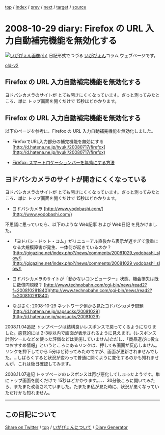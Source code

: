 [top](https://igapyon.github.io/diary/) 
 / [index](https://igapyon.github.io/diary/2008/index.html) 
 / [prev](https://igapyon.github.io/diary/2008/ig081027.html) 
 / [next](https://igapyon.github.io/diary/2008/ig081030.html) 
 / [target](https://igapyon.github.io/diary/2008/ig081029.html) 
 / [source](https://github.com/igapyon/diary/blob/gh-pages/2008/ig081029.html.src.md) 

2008-10-29 diary: Firefox の URL 入力自動補完機能を無効化する
=====================================================================================================
[![いがぴょん画像(小)](https://igapyon.github.io/diary/images/iga200306s.jpg "いがぴょん")](https://igapyon.github.io/diary/memo/memoigapyon.html) 日記形式でつづる [いがぴょん](https://igapyon.github.io/diary/memo/memoigapyon.html)コラム ウェブページです。

[old-v2](ig081029-orig.html)

## Firefox の URL 入力自動補完機能を無効化する

ヨドバシカメラのサイトが とても開きにくくなっています。ざっと測ってみたところ、単に トップ画面を開くだけで 15秒ほどかかります。


## Firefox の URL 入力自動補完機能を無効化する

以下のページを参考に、Firefox の URL 入力自動補完機能を無効化しました。

* FirefoxでURL入力部分の補完機能を無効にする
  [http://d.hatena.ne.jp/hyuki/20080717/firefox](http://d.hatena.ne.jp/hyuki/20080717/firefox)
  
* [Firefox: スマートロケーションバーを無効にする方法](http://support.mozilla.com/ja/kb/%E3%82%B9%E3%83%9E%E3%83%BC%E3%83%88%E3%83%AD%E3%82%B1%E3%83%BC%E3%82%B7%E3%83%A7%E3%83%B3%E3%83%90%E3%83%BC%E3%82%92%E7%84%A1%E5%8A%B9%E3%81%AB%E3%81%99%E3%82%8B%E6%96%B9%E6%B3%95)

## ヨドバシカメラのサイトが開きにくくなっている

ヨドバシカメラのサイトが とても開きにくくなっています。ざっと測ってみたところ、単に トップ画面を開くだけで 15秒ほどかかります。

* ヨドバシカメラ
  [http://www.yodobashi.com/](http://www.yodobashi.com/)

不思議に思っていたら、以下のような Web記事 および Web日記 を見かけました。

* 「ヨドバシ・ドット・コム」がリニューアル直後から表示が遅すぎて激重になる大規模障害が発生、一体何が起きているのか？
  [http://gigazine.net/index.php?/news/comments/20081029_yodobashi_slow/](http://gigazine.net/index.php?/news/comments/20081029_yodobashi_slow/)
  
* ヨドバシカメラのサイトが「動かないコンピューター」状態、機会損失は既に数億円規模？
  [http://www.technobahn.com/cgi-bin/news/read2?f=200810281840](http://www.technobahn.com/cgi-bin/news/read2?f=200810281840)
  
* なぷさく: 2008-10-29 ネットワーク側から見たヨドバシカメラ問題
  [http://d.hatena.ne.jp/napsucks/20081029](http://d.hatena.ne.jp/napsucks/20081029)

2008.11.04追記 トップページは結構良いレスポンスで戻ってくるようになりました。感覚的には 2-3秒以内で画面が表示されるように見えます。(レスポンス計測ツールなどを使った評価などは実施していません)ただし、「商品選びに役立つおすすめ情報」というところにあるリンクは、押しても画面が反応しません。リンクを押下してから 5分ほど待ってみたのですが、画面が更新されませんでした。…しばらくすると状況が変わって普通に開くように変化するのかも知れませんが、これは後日確認してみます。

2008.11.07追記 トップページのレスポンスは再び悪化してしまったようです。単にトップ画面を開くだけで 15秒ほどかかります。、、、30分後ころに開いてみたら、またまた改善されていました。たまたま私が見た時に、状況が悪くなっていただけかも知れません。

----------------------------------------------------------------------------------------------------

## この日記について

[Share on Twitter](https://twitter.com/intent/tweet?hashtags=igapyon%2Cdiary%2C%E3%81%84%E3%81%8C%E3%81%B4%E3%82%87%E3%82%93&text=Firefox+%E3%81%AE+URL+%E5%85%A5%E5%8A%9B%E8%87%AA%E5%8B%95%E8%A3%9C%E5%AE%8C%E6%A9%9F%E8%83%BD%E3%82%92%E7%84%A1%E5%8A%B9%E5%8C%96%E3%81%99%E3%82%8B&url=https%3A%2F%2Figapyon.github.io%2Fdiary%2F2008%2Fig081029.html) / [top](../index.html/) / [いがぴょんについて](https://igapyon.github.io/diary/memo/memoigapyon.html) / [Diary Generator](https://github.com/igapyon/igapyonv3)
